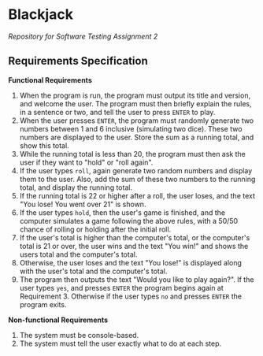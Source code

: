 # Blackjack

*Repository for Software Testing Assignment 2*

## Requirements Specification

**Functional Requirements**

1. When the program is run, the program must output its title and version, and welcome the user. The program must then briefly explain the rules, in a sentence or two, and tell the user to press `ENTER` to play.
2. When the user presses `ENTER`, the program must randomly generate two numbers between 1 and 6 inclusive (simulating two dice). These two numbers are displayed to the user. Store the sum as a running total, and show this total.
3. While the running total is less than 20, the program must then ask the user if they want to "hold" or "roll again".
4. If the user types `roll`, again generate two random numbers and display them to the user. Also, add the sum of these two numbers to the running total, and display the running total.
5. If the running total is 22 or higher after a roll, the user loses, and the text "You lose! You went over 21" is shown.
6. If the user types `hold`, then the user's game is finished, and the computer simulates a game following the above rules, with a 50/50 chance of rolling or holding after the initial roll.
7. If the user's total is higher than the computer's total, or the computer's total is 21 or over, the user wins and the text "You win!" and shows the users total and the computer's total.
8. Otherwise, the user loses and the text "You lose!" is displayed along with the user's total and the computer's total.
9. The program then outputs the text "Would you like to play again?". If the user types `yes`, and presses `ENTER` the program begins again at Requirement 3. Otherwise if the user types `no` and presses `ENTER` the program exits.

**Non-functional Requirements**

1. The system must be console-based.
2. The system must tell the user exactly what to do at each step.